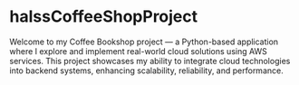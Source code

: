 # halssCoffeeShopProject
Welcome to my Coffee Bookshop project — a Python-based application where I explore and implement real-world cloud solutions using AWS services. This project showcases my ability to integrate cloud technologies into backend systems, enhancing scalability, reliability, and performance.
